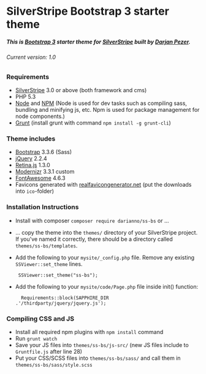 # SilverStripe Bootstrap 3 starter theme

##### This is [Bootstrap 3](http://getbootstrap.com/) starter theme for [SilverStripe](http://silverstripe.org/) built by [Darjan Pezer](mailto:darjan@pezer.eu).
###### Current version: 1.0

### Requirements
* [SilverStripe](http://silverstripe.org/) 3.0 or above (both framework and cms)
* PHP 5.3
* [Node](https://nodejs.org/en/) and [NPM](https://www.npmjs.com/package/plugin) (Node is used for dev tasks such as compiling sass, bundling and minifying js, etc. Npm is used for package management for node components.)
* [Grunt](http://gruntjs.com/) (install grunt with command `npm install -g grunt-cli`)

### Theme includes
* [Bootstrap](http://getbootstrap.com/) 3.3.6 (Sass)
* [jQuery](https://jquery.com/) 2.2.4
* [Retina.js](https://imulus.github.io/retinajs/) 1.3.0
* [Modernizr](https://modernizr.com/) 3.3.1 custom
* [FontAwesome](http://fontawesome.io/) 4.6.3
* Favicons generated with [realfavicongenerator.net](http://realfavicongenerator.net) (put the downloads into `ico`-folder)

### Installation Instructions

 * Install with composer `composer require darianno/ss-bs` or ...

 * ... copy the theme into the `themes/` directory of your SilverStripe project.  If you've named it correctly, there should be a directory called `themes/ss-bs/templates`.

 * Add the following to your `mysite/_config.php` file.  Remove any existing `SSViewer::set_theme` lines.

		SSViewer::set_theme("ss-bs");

* Add the following to your `mysite/code/Page.php` file inside init() function:

		Requirements::block(SAPPHIRE_DIR .'/thirdparty/jquery/jquery.js');

### Compiling CSS and JS

* Install all required npm plugins with `npm install` command
* Run `grunt watch`
* Save your JS files into `themes/ss-bs/js-src/` (new JS files include to `Gruntfile.js` after line 28)
* Put your CSS/SCSS files into `themes/ss-bs/sass/` and call them in `themes/ss-bs/sass/style.scss`
